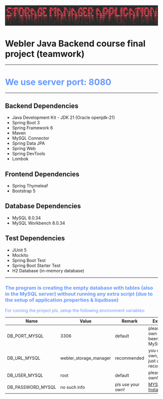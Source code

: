 ![img.png](img.png)


# Webler Java Backend course final project (teamwork)

---

# <span style="color: #6698FF">We use server port: 8080</span>

---

## Backend Dependencies

- Java Development Kit - JDK 21 (Oracle openjdk-21)
- Spring Boot 3
- Spring Framework 6
- Maven
- MySQL Connector
- Spring Data JPA
- Spring Web
- Spring DevTools
- Lombok

## Frontend Dependencies

- Spring Thymeleaf
- Bootstrap 5

## Database Dependencies

- MySQL 8.0.34
- MySQL Workbench 8.0.34

## Test Dependencies

- JUnit 5
- Mockito
- Spring Boot Test
- Spring Boot Starter Test
- H2 Database (in-memory database)

---

### <span style="color: #6698FF">The program is creating the empty database with tables (also in the MySQL server) without running any extra script (due to the setup of application.properties & liquibase)</span>
<span style="color: #6698FF">For running the project pls. setup the following environment variables:</span>
<br>

| Name               | Value                       | Remark            | Extra remark                                                                                                                                                 |
|--------------------|-----------------------------|-------------------|--------------------------------------------------------------------------------------------------------------------------------------------------------------|
| DB_PORT_MYSQL           | 3306                        | default           | please user your own port that has been set to MySQL server                                                                                                  |
| DB_URL_MYSQL             | webler_storage_manager      | recommended       | you can use your own, our name is just a recommendation!                                                                                                     |
| DB_USER_MYSQL            | root                        | default           | please use your own!                                                                                                                                         |
| DB_PASSWORD_MYSQL        | no such info                | pls use your own! | [MYSQL Installation Guide](https://dev.mysql.com/doc/mysql-installation-excerpt/5.7/en/)                                                                     | 